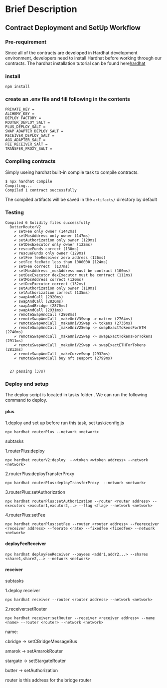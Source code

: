 # Brief Description


## Contract Deployment and SetUp Workflow

### Pre-requirement

Since all of the contracts are developed in Hardhat development environment, developers need to install Hardhat before working through our contracts. The hardhat installation tutorial can be found here[hardhat](https://hardhat.org/hardhat-runner/docs/getting-started#installation)

### install

```shell
npm install
```

### create an .env file and fill following in the contents

```
PRIVATE_KEY =  
ALCHEMY_KEY = 
DEPLOY_FACTORY = 
ROUTER_DEPLOY_SALT = 
PLUS_DEPLOY_SALT = 
SWAP_ADAPTER_DEPLOY_SALT = 
RECEIVER_DEPLOY_SALT = 
AGG_ADAPTER_SALT = 
FEE_RECEIVER_SAlT = 
TRANSFER_PROXY_SALT = 
```

### Compiling contracts

Simply useing hardhat built-in compile task to compile contracts.

```
$ npx hardhat compile
Compiling...
Compiled 1 contract successfully
```

The compiled artifacts will be saved in the `artifacts/` directory by default

### Testing

```
Compiled 6 Solidity files successfully
  ButterRouterV2
    ✔ setFee only owner (1442ms)
    ✔ setMosAddress only owner (147ms)
    ✔ setAuthorization only owner (129ms)
    ✔ setDexExecutor only owner (122ms)
    ✔ rescueFunds correct (130ms)
    ✔ rescueFunds only owner (129ms)
    ✔ setFee feeReceiver zero address (126ms)
    ✔ setFee feeRate less than 1000000 (124ms)
    ✔ setFee correct  (137ms)
    ✔ setMosAddress _mosAddress must be contract (100ms)
    ✔ setDexExecutor dexExecutor must be contract (111ms)
    ✔ setMosAddress correct (120ms)
    ✔ setDexExecutor correct (132ms)
    ✔ setAuthorization only owner (110ms)
    ✔ setAuthorization correct (135ms)
    ✔ swapAndCall (2920ms)
    ✔ swapAndCall (2826ms)
    ✔ swapAndBridge (2870ms)
    ✔ swapAndCall (2931ms)
    ✔ remoteSwapAndCall (2808ms)
    ✔ remoteSwapAndCall _makeUniV3Swap -> native (2764ms)
    ✔ remoteSwapAndCall _makeUniV3Swap -> tokens (2735ms)
    ✔ remoteSwapAndCall _makeUniV2Swap -> swapExactTokensForETH (2740ms)
    ✔ remoteSwapAndCall _makeUniV2Swap -> swapExactTokensForTokens (2911ms)
    ✔ remoteSwapAndCall _makeUniV2Swap -> swapExactETHForTokens (2813ms)
    ✔ remoteSwapAndCall _makeCurveSwap (2932ms)
    ✔ remoteSwapAndCall buy nft seaport (2799ms)


  27 passing (37s)
```

### Deploy and setup

The deploy script is located in tasks folder . We can run the following command to deploy.


#### plus

1.deploy and set up before run this task, set task/config.js

```
npx hardhat routerPlus --network <network>
```

subtasks

1.routerPlus:deploy

```
npx hardhat routerV2:deploy  --wtoken <wtoken address> --network <network>
```

2.routerPlus:deployTransferProxy

```
npx hardhat routerPlus:deployTransferProxy  --network <network>
```

3.routerPlus:setAuthorization

```
npx hardhat routerPlus:setAuthorization --router <router address> --executors <excutor1,excutor2,..> --flag <flag> --network <network>
```

4.routerPlus:setFee

```
npx hardhat routerPlus:setFee --router <router address> --feereceiver <receiver address> --feerate <rate> --fixedfee <fixedfee> --network <network>
```

#### deployFeeReceiver

```
npx hardhat deployFeeReceiver --payees <addr1,addr2,..> --shares <share1,share2,..> --network <network>
```

#### receiver

subtasks

1.deploy receiver

```
npx hardhat receiver --router <router address> --network <network>
```

2.receiver:setRouter

```
npx hardhat receiver:setRouter --receiver <receiver address> --name <name> --router <router> --network <network>
```

name:

cbridge -> setCBridgeMessageBus

amarok -> setAmarokRouter

stargate -> setStargateRouter

butter -> setAuthorization

router is this address for the bridge router
